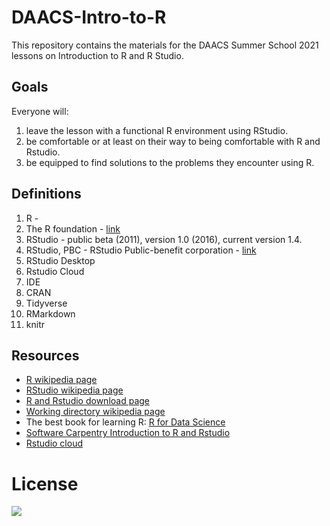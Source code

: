 # DAACS-Intro-to-R
This repository contains the materials for the DAACS Summer School 2021 lessons on Introduction to R and R Studio.

## Goals
Everyone will:
1. leave the lesson with a functional R environment using RStudio.
2. be comfortable or at least on their way to being comfortable with R and Rstudio.
3. be equipped to find solutions to the problems they encounter using R.

## Definitions
1. R - 
11. The R foundation - [link](https://www.r-project.org/foundation/)
2. RStudio - public beta (2011), version 1.0 (2016), current version 1.4.
10. RStudio, PBC - RStudio Public-benefit corporation - [link](https://www.rstudio.com/about/)
3. RStudio Desktop
4. Rstudio Cloud
5. IDE
6. CRAN
7. Tidyverse
8. RMarkdown
9. knitr

## Resources
* [R wikipedia page](https://en.wikipedia.org/wiki/R_(programming_language))
* [RStudio wikipedia page](https://en.wikipedia.org/wiki/RStudio)
* [R and Rstudio download page](https://www.rstudio.com/products/rstudio/download/#download)
* [Working directory wikipedia page](https://www.rstudio.com/products/rstudio/download/#download)
* The best book for learning R: [R for Data Science](https://r4ds.had.co.nz/)
* [Software Carpentry Introduction to R and Rstudio](https://swcarpentry.github.io/swc-releases/2016.06/r-novice-gapminder/01-rstudio-intro/)
* [Rstudio cloud](https://rstudio.cloud/)

# License
![](https://github.com/alonzi/DAACS-Intro-to-R/blob/main/2880px-Cc-by-nc-sa_icon.svg.png)
